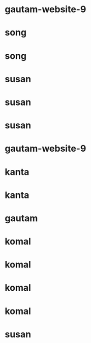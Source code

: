 # gautam-website-9
# song
# song
# susan
# susan
# susan
# gautam-website-9
# kanta
# kanta
# gautam
# komal
# komal
# komal
# komal
# susan
